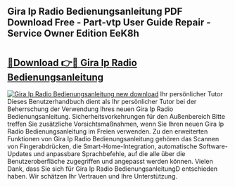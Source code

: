 ## Gira Ip Radio Bedienungsanleitung PDF Download Free - Part-vtp User Guide Repair - Service Owner Edition EeK8h

# <h2><a href="http://df4ohs6.blite.top/?on=Gira+Ip+Radio+Bedienungsanleitung">🔗Download 👉🔴 Gira Ip Radio Bedienungsanleitung</a></h2>

[![Gira Ip Radio Bedienungsanleitung new download](https://i.imgur.com/lujVjoI.png)](http://df4ohs6.blite.top/?on=Gira+Ip+Radio+Bedienungsanleitung)
Ihr persönlicher Tutor Dieses Benutzerhandbuch dient als Ihr persönlicher Tutor bei der Beherrschung der Verwendung Ihres neuen Gira Ip Radio Bedienungsanleitung. Sicherheitsvorkehrungen für den Außenbereich Bitte treffen Sie zusätzliche Vorsichtsmaßnahmen, wenn Sie Ihren neuen Gira Ip Radio Bedienungsanleitung im Freien verwenden. Zu den erweiterten Funktionen von Gira Ip Radio Bedienungsanleitung gehören das Scannen von Fingerabdrücken, die Smart-Home-Integration, automatische Software-Updates und anpassbare Sprachbefehle, auf die alle über die Benutzeroberfläche zugegriffen und angepasst werden können. Vielen Dank, dass Sie sich für Gira Ip Radio BedienungsanleitungD entschieden haben. Wir schätzen Ihr Vertrauen und Ihre Unterstützung.

